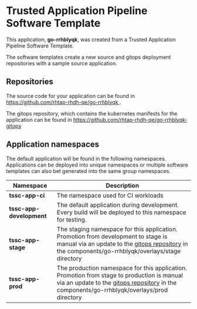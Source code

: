 # Trusted Application Pipeline Software Template

This application, **go-rrhblyqk**, was created from a Trusted Application Pipeline Software Template.

The software templates create a new source and gitops deployment repositories with a sample source application. 

## Repositories

The source code for your application can be found in [https://github.com/rhtap-rhdh-qe/go-rrhblyqk ](https://github.com/rhtap-rhdh-qe/go-rrhblyqk ).
 
The gitops repository, which contains the kubernetes manifests for the application can be found in 
[https://github.com/rhtap-rhdh-qe/go-rrhblyqk-gitops ](https://github.com/rhtap-rhdh-qe/go-rrhblyqk-gitops ) 

## Application namespaces 

The default application will be found in the following namespaces. Applications can be deployed into unique namespaces or multiple software templates can also bet generated into the same group namespaces.  

|  Namespace   |  Description   |  
| -------- | -------- |
| **tssc-app-ci** | The namespace used for CI workloads |
| **tssc-app-development** | The default application during development. Every build will be deployed to this namespace for testing. |
| **tssc-app-stage** | The staging namespace for this application. Promotion from development to stage is manual via an update to the [gitops repository](https://github.com/rhtap-rhdh-qe/go-rrhblyqk-gitops ) in the components/go-rrhblyqk/overlays/stage directory |
| **tssc-app-prod** | The production namespace for this application. Promotion from stage to production is manual via an update to the [gitops repository](https://github.com/rhtap-rhdh-qe/go-rrhblyqk-gitops ) in the components/go-rrhblyqk/overlays/prod directory |